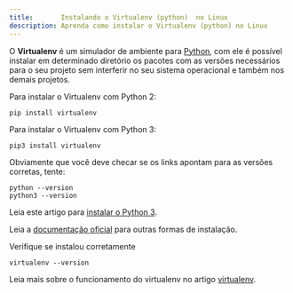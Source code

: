 ```yaml
---
title:       Instalando o Virtualenv (python)  no Linux
description: Aprenda como instalar o Virtualenv (python) no Linux
---
```


O __Virtualenv__ é um simulador de ambiente para [Python](/python/), com ele é possível instalar em determinado diretório
os pacotes com as versões necessários para o seu projeto sem interferir no seu sistema operacional e também nos demais
projetos.

Para instalar o Virtualenv com Python 2:

	pip install virtualenv

Para instalar o Virtualenv com Python 3:

	pip3 install virtualenv

Obviamente que você deve checar se os links apontam para as versões corretas, tente:

    python --version
    python3 --version

Leia este artigo para [instalar o Python 3](/linux/instalando-python/).

Leia a [documentação oficial](https://virtualenv.pypa.io/en/latest/virtualenv.html) para outras formas de
instalação.

Verifique se instalou corretamente

	virtualenv --version

Leia mais sobre o funcionamento do virtualenv no artigo [virtualenv](/python/virtualenv/).
